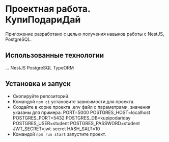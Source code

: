 # Проектная работа. КупиПодариДай

Приложение разработано с целью получения навыков работы с NestJS, PostgreSQL.

## Использованные технологии

...
NestJS
PostgreSQL
TypeORM

## Установка и запуск

- Скопируйте репозиторий.
- Командой `npm ci` установите зависимости для проекта.
- Создайте в корне проекта .env файл с параметрами, значения указаны для примера:
  PORT=5000
  POSTGRES_HOST=localhost
  POSTGRES_PORT=5432
  POSTGRES_DB=kupipodariday
  POSTGRES_USER=student
  POSTGRES_PASSWORD=student
  JWT_SECRET=jwt-secret
  HASH_SALT=10
- Командой `npm run start` запустите проект.

